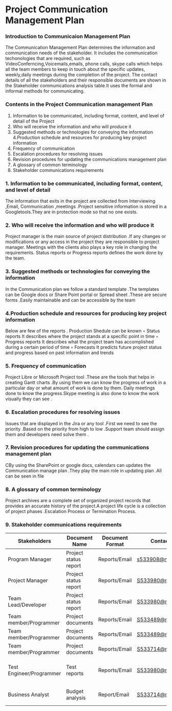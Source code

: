 # Project Communication Management Plan 

### Introduction to Communicaion Management Plan 

The Communication Management Plan determines  the information and communication needs of the stakeholder. It includes  the communication techonologies that are required, such as  VideoConferncing,Voicemails,emails, phone calls, skype calls which helps all the team members to keep in touch about the specific updates, weekly,daily meetings during the completion of the project. The contact details of all the stakeholders and their responsible documents are shown in the Stakeholder communications analysis table.It uses the  formal and informal methods for communicating.
  

### Contents in the Project Communication management Plan
1. Information to be communicated, including format, content, and level of detail of the Project 
2. Who will receive the information and who will produce it
3. Suggested methods or technologies for conveying the information
4.Production schedule and resources for producing key project information
5. Frequency of communication
6. Escalation procedures for resolving issues
7. Revision procedures for updating the communications management plan
8. A glossary of common terminology
9. Stakeholder communications requirements


### 1. Information to be communicated, including format, content, and level of detail

The information that exits in the project are collected from Interviewing ,Email, Communication  ,meetings .Project  sensitive information is stored in a Googletools.They are in protection mode so that no one exists. 

### 2. Who will receive the information and who will produce it

Project manager is the main source of project distribution .If any changes or modifications or any access in the project they are responsible to project manager. Meetings with the clients also plays a key role in changing the requirements. Status reports or Progress reports defines the work done by the team.

### 3. Suggested methods or technologies for conveying the information

In the Communication plan we follow a standard template .The templates can be Google docs or Share Point portal or Spread sheet .These are secure forms .Easily maintainable and can be accessible by the team 


### 4.Production schedule and resources for producing key project information

Below are few of the reports . Production Shedule can be known 
◦	Status reports  It describes where the project stands at a specific point in time
◦	Progress reports It  describes what the project team has accomplished during a certain period of time
◦	Forecasts  It predicts future project status and progress based on past information and trends



### 5. Frequency of communication

Project Libre or Microsoft Project tool .These are the tools that helps in  creating Gantt charts .By using them we can know the progress of work in a particular day or what amount of work is done by them. Daily meetings done to know the progress.Skype meeting is also done to know the work visually they can see .


### 6. Escalation procedures for resolving issues

Issues that are displayed in the Jira or any tool .First we need to see the priority .Based on the priority from high to low .Support team should assign them  and developers need solve them .

### 7. Revision procedures for updating the communications management plan

CBy using the SharePoint  or google docs, calendars   can updates the Communication manage plan .They play the main role in updating     plan .All can be seen in file


### 8. A glossary of common terminology

Project archives are a complete set of organized project records that provides an accurate history of the project.A project life cycle is a collection of project phases .Escalation Process or Termination Process.



### 9. Stakeholder communications requirements
 
Stakeholders|Document Name|Document Format|Contact Person|Due Date|
---|---|--|--|--|
Program Manager	|Project status report |Reports/Email |s533908@nwmissouri.edu |Every Monday
Project Manager |Project status report |Reports/Email |S533980@nwmissouri.edu |Every Monday
Team Lead/Developer |Project status report |Reports/Email |S533980@nwmissouri.edu |Every Monday
Team member/Programmer |Project documents |Reports/Email |S533489@nwmissouri.edu |Every Monday
Team member/Programmer |Project documents |Reports/Email |S533489@nwmissouri.edu| Every Monday 
Team member/Programmer |Project documents |Reports/Email |S533714@nwmissouri.edu|Every Monday
Test Engineer/Programmer |Test reports |Reports/Email |S533980@nwmissouri.edu |End of the each task
Business Analyst |Budget analysis |Report/Email |S533714@nwmissouri.edu |Before Project Starts
